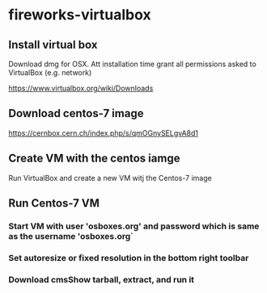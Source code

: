 # fireworks-virtualbox
## Install virtual box
 Download dmg for OSX. Att installation time grant all permissions asked to VirtualBox (e.g. network) 

https://www.virtualbox.org/wiki/Downloads
#### 
## Download centos-7 image 
https://cernbox.cern.ch/index.php/s/qmOGnySELgvA8d1

## Create VM with the centos iamge

Run VirtualBox and create a new VM witj the Centos-7 image


## Run Centos-7 VM 
### Start VM with user 'osboxes.org' and password which is same as the username 'osboxes.org`
### Set autoresize or fixed resolution in the bottom right toolbar 
### Download cmsShow tarball, extract, and run it


